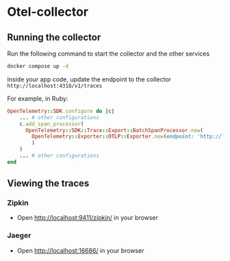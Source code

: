 # Otel-collector

## Running the collector

Run the following command to start the collector and the other services

```bash
docker compose up -d
```

Inside your app code, update the endpoint to the collector `http://localhost:4318/v1/traces`

For example, in Ruby:

```ruby
OpenTelemetry::SDK.configure do |c|
    ... # other configurations
    c.add_span_processor(
      OpenTelemetry::SDK::Trace::Export::BatchSpanProcessor.new(
        OpenTelemetry::Exporter::OTLP::Exporter.new(endpoint: 'http://localhost:4318/v1/traces')
        )
    )
    ... # other configurations
end
```

## Viewing the traces

### Zipkin

- Open <http://localhost:9411/zipkin/> in your browser

### Jaeger

- Open <http://localhost:16686/> in your browser
